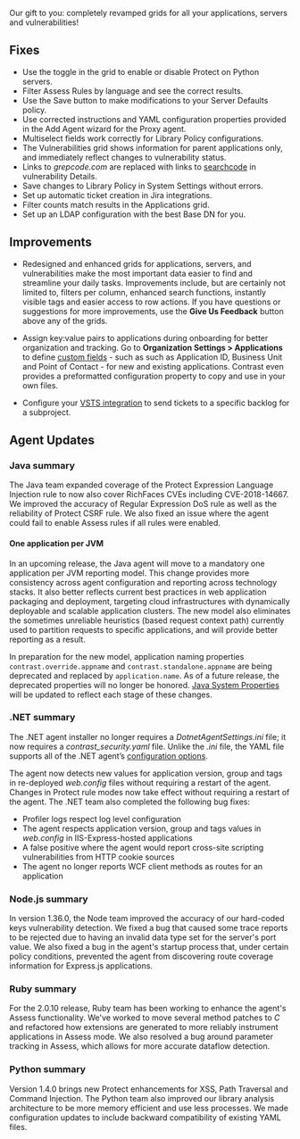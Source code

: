 <!--
title: "Contrast 3.5.9 - December 2018"
description: "Contrast 3.5.9 December 2018"
tags: "3.5.9 December Release Notes"
-->

Our gift to you: completely revamped grids for all your applications, servers and vulnerabilities!

## Fixes

* Use the toggle in the grid to enable or disable Protect on Python servers. 
* Filter Assess Rules by language and see the correct results. 
* Use the Save button to make modifications to your Server Defaults policy. 
* Use corrected instructions and YAML configuration properties provided in the Add Agent wizard for the Proxy agent.
* Multiselect fields work correctly for Library Policy configurations.
* The Vulnerabilities grid shows information for parent applications only, and immediately reflect changes to vulnerability status. 
* Links to *grepcode.com* are replaced with links to [searchcode](https://searchcode.com/) in vulnerability Details.
* Save changes to Library Policy in System Settings without errors. 
* Set up automatic ticket creation in Jira integrations. 
* Filter counts match results in the Applications grid. 
* Set up an LDAP configuration with the best Base DN for you.

## Improvements

* Redesigned and enhanced grids for applications, servers, and vulnerabilities make the most important data easier to find and streamline your daily tasks. Improvements include, but are certainly not limited to, filters per column, enhanced search functions, instantly visible tags and easier access to row actions. If you have questions or suggestions for more improvements, use the **Give Us Feedback** button above any of the grids.

* Assign key:value pairs to applications during onboarding for better organization and tracking. Go to **Organization Settings > Applications** to define [custom fields](admin-orgsettings.html#app-defaults) - such as such as Application ID, Business Unit and Point of Contact - for new and existing applications. Contrast even provides a preformatted configuration property to copy and use in your own files. 

* Configure your [VSTS integration](admin-orgintegrations.html#vsts-tfs) to send tickets to a specific backlog for a subproject. 


## Agent Updates

### Java summary 

The Java team expanded coverage of the Protect Expression Language Injection rule to now also cover RichFaces CVEs including CVE-2018-14667. We improved the accuracy of Regular Expression DoS rule as well as the reliability of Protect CSRF rule. We also fixed an issue where the agent could fail to enable Assess rules if all rules were enabled.

#### One application per JVM 

In an upcoming release, the Java agent will move to a mandatory one application per JVM reporting model. This change provides more consistency across agent configuration and reporting across technology stacks. It also better reflects current best practices in web application packaging and deployment, targeting cloud infrastructures with dynamically deployable and scalable application clusters. The new model also eliminates the sometimes unreliable heuristics (based request context path) currently used to partition requests to specific applications, and will provide better reporting as a result.

In preparation for the new model, application naming properties `contrast.override.appname` and `contrast.standalone.appname` are being deprecated and replaced by `application.name`. As of a future release, the deprecated properties will no longer be honored. [Java System Properties](installation-javaconfig.html#system) will be updated to reflect each stage of these changes. 

### .NET summary 

The .NET agent installer no longer requires a *DotnetAgentSettings.ini* file; it now requires a *contrast_security.yaml* file. Unlike the *.ini* file, the YAML file supports all of the .NET agent’s [configuration options](installation-netconfig.html#net-yaml).

The agent now detects new values for application version, group and tags in re-deployed *web.config* files without requiring a restart of the agent. Changes in Protect rule modes now take effect without requiring a restart of the agent. The .NET team also completed the following bug fixes: 

* Profiler logs respect log level configuration
* The agent respects application version, group and tags values in *web.config* in IIS-Express-hosted applications
* A false positive where the agent would report cross-site scripting vulnerabilities from HTTP cookie sources
* The agent no longer reports WCF client methods as routes for an application

### Node.js summary 

In version 1.36.0, the Node team improved the accuracy of our hard-coded keys vulnerability detection. We fixed a bug that caused some trace reports to be rejected due to having an invalid data type set for the server's port value. We also fixed a bug in the agent's startup process that, under certain policy conditions, prevented the agent from discovering route coverage information for Express.js applications.

### Ruby summary 

For the 2.0.10 release, Ruby team has been working to enhance the agent's Assess functionality. We've worked to move several method patches to *C* and refactored how extensions are generated to more reliably instrument applications in Assess mode. We also resolved a bug around parameter tracking in Assess, which allows for more accurate dataflow detection.

### Python summary

Version 1.4.0 brings new Protect enhancements for XSS, Path Traversal and Command Injection. The Python team also improved our library analysis architecture to be more memory efficient and use less processes. We made configuration updates to include backward compatibility of existing YAML files.


